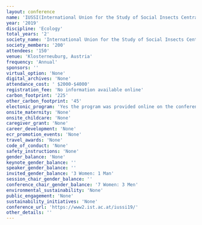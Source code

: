 ```yaml
---
layout: conference 
name: 'IUSSI(International Union for the Study of Social Insects Central European) Meeting'
year: '2019'
discipline: 'Ecology'
total_years: '2'
society_name: 'International Union for the Study of Social Insects Central European'
society_members: '200'
attendees: '150'
venue: 'Klosterneuburg, Austria'
frequency: 'Annual'
sponsors: ''
virtual_option: 'None'
digital_archives: 'None'
attendance_cost: ' $2000-$4000'
registration_fee: 'No information available online'
carbon_footprint: '225'
other_carbon_footprint: '45'
electonic_program: 'Yes the program was provided online on the conference website.'
onsite_maternity: 'None'
onsite_childcare: 'None'
caregiver_grant: 'None'
career_development: 'None'
ecr_promotion_events: 'None'
travel_awards: 'None'
code_of_conduct: 'None'
safety_instructions: 'None'
gender_balance: 'None'
keynote_gender_balance: ''
speaker_gender_balance: ''
invited_gender_balance: '3 Women: 1 Man'
session_chair_gender_balance: ''
conference_chair_gender_balance: '7 Women: 3 Men'
environmental_sustainability: 'None'
public_engagement: 'None'
sustainability_initiatives: 'None'
conference_url: 'https://www2.ist.ac.at/iussi19/'
other_details: ''
---
```

